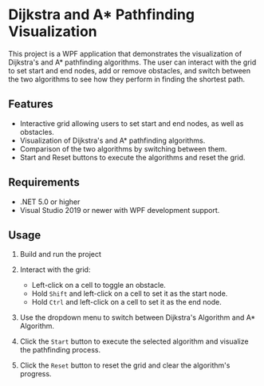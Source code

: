 # Dijkstra and A* Pathfinding Visualization

This project is a WPF application that demonstrates the visualization of Dijkstra's and A* pathfinding algorithms. 
The user can interact with the grid to set start and end nodes, add or remove obstacles, and switch between the two algorithms to see how they perform in finding the shortest path.

## Features

- Interactive grid allowing users to set start and end nodes, as well as obstacles.
- Visualization of Dijkstra's and A* pathfinding algorithms.
- Comparison of the two algorithms by switching between them.
- Start and Reset buttons to execute the algorithms and reset the grid.

## Requirements

- .NET 5.0 or higher
- Visual Studio 2019 or newer with WPF development support.

## Usage

1. Build and run the project

2. Interact with the grid:
   - Left-click on a cell to toggle an obstacle.
   - Hold `Shift` and left-click on a cell to set it as the start node.
   - Hold `Ctrl` and left-click on a cell to set it as the end node.

3. Use the dropdown menu to switch between Dijkstra's Algorithm and A* Algorithm.

4. Click the `Start` button to execute the selected algorithm and visualize the pathfinding process.

5. Click the `Reset` button to reset the grid and clear the algorithm's progress.
